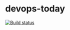 # devops-today

[![Build status](https://dev.azure.com/chrisaclendinen/devops-today/_apis/build/status/devops-today-CI%20(1))](https://dev.azure.com/chrisaclendinen/devops-today/_build/latest?definitionId=11)

